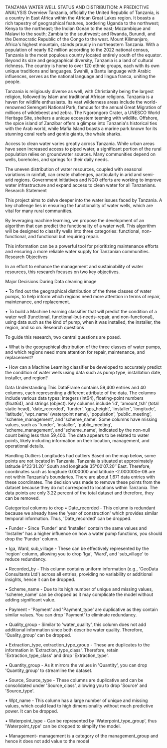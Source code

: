 TANZANIA WATER WELL STATUS AND DISTRIBUTION: A PREDICTIVE ANALYSIS
Overview
Tanzania, officially the United Republic of Tanzania, is a country in East Africa within the African Great Lakes region. It boasts a rich tapestry of geographical features, bordering Uganda to the northwest; Kenya to the northeast; the Indian Ocean to the east; Mozambique and Malawi to the south; Zambia to the southwest; and Rwanda, Burundi, and the Democratic Republic of the Congo to the west. Mount Kilimanjaro, Africa's highest mountain, stands proudly in northeastern Tanzania. With a population of nearly 62 million according to the 2022 national census, Tanzania is the most populous country located entirely south of the equator. Beyond its size and geographical diversity, Tanzania is a land of cultural richness. The country is home to over 120 ethnic groups, each with its own unique traditions and languages. Swahili, a Bantu language with Arabic influences, serves as the national language and lingua franca, uniting the people.

Tanzania is religiously diverse as well, with Christianity being the largest religion, followed by Islam and traditional African religions. Tanzania is a haven for wildlife enthusiasts. Its vast wilderness areas include the world-renowned Serengeti National Park, famous for the annual Great Migration of millions of wildebeest and zebra. The Ngorongoro Crater, a UNESCO World Heritage Site, shelters a unique ecosystem teeming with wildlife. Offshore, the spice island of Zanzibar offers a glimpse into Tanzania's historical ties with the Arab world, while Mafia Island boasts a marine park known for its stunning coral reefs and gentle giants, the whale sharks.

Access to clean water varies greatly across Tanzania. While urban areas have seen increased access to piped water, a significant portion of the rural population relies on groundwater sources. Many communities depend on wells, boreholes, and springs for their daily needs.

The uneven distribution of water resources, coupled with seasonal variations in rainfall, can create challenges, particularly in arid and semi-arid regions. Government initiatives and NGO efforts are working to improve water infrastructure and expand access to clean water for all Tanzanians. Research Statement

This project aims to delve deeper into the water issues faced by Tanzania. A key challenge lies in ensuring the functionality of water wells, which are vital for many rural communities.

By leveraging machine learning, we propose the development of an algorithm that can predict the functionality of a water well. This algorithm will be designed to classify wells into three categories: functional, non-functional, and functional but requiring repair.

This information can be a powerful tool for prioritizing maintenance efforts and ensuring a more reliable water supply for Tanzanian communities. Research Objectives

In an effort to enhance the management and sustainability of water resources, this research focuses on two key objectives.

Major Decisions During Data cleaning
image

• To find out the geographical distribution of the three classes of water pumps, to help inform which regions need more attention in terms of repair, maintenance, and replacement.

• To build a Machine Learning classifier that will predict the condition of a water well (functional, functional-but-needs-repair, and non-functional), using data such as the kind of pump, when it was installed, the installer, the region, and so on. Research questions

To guide this research, two central questions are posed.

• What is the geographical distribution of the three classes of water pumps, and which regions need more attention for repair, maintenance, and replacement?

• How can a Machine Learning classifier be developed to accurately predict the condition of water wells using data such as pump type, installation date, installer, and region?

Data Understanding
This DataFrame contains 59,400 entries and 40 columns, each representing a different attribute of the data. The columns include various data types: integers (int64), floating-point numbers (float64), and strings (object). Key columns include 'id', 'amount_tsh' (total static head), 'date_recorded', 'funder', 'gps_height', 'installer', 'longitude', 'latitude', 'wpt_name' (waterpoint name), 'population', 'public_meeting', 'scheme_management', and 'scheme_name'. Some columns have missing values, such as 'funder', 'installer', 'public_meeting', 'scheme_management', and 'scheme_name', indicated by the non-null count being less than 59,400. The data appears to be related to water points, likely including information on their location, management, and operational details.

Handling Outliers
Longitudes had outliers
Based on the map below, some points are not located in Tanzania. Tanzania is situated at approximately latitude 6°23′31.20″ South and longitude 35°00′07.20″ East. Therefore, coordinates such as longitude 0.000000 and latitude -2.000000e-08 are not within Tanzania's boundaries. There are about 1,671 data entries with these coordinates. The decision was made to remove these points from the dataset because they do not correspond to locations within Tanzania. The data points are only 3.22 percent of the total dataset and therefore, they can be removed.

Categorical columns to drop 
• Date_recorded - This column is redundant because we already have the 'year of construction' which provides similar temporal information. Thus, 'Date_recorded' can be dropped.

• Funder - Since 'Funder' and 'Installer' contain the same values and 'Installer' has a higher influence on how a water pump functions, you should drop the 'Funder' column.

• Iga, Ward, sub_village - These can be effectively represented by the 'region' column, allowing you to drop 'Iga', 'Ward', and 'sub_village' to reduce redundancy.

• Recorded_by - This column contains uniform information (e.g., 'GeoData Consultants Ltd') across all entries, providing no variability or additional insights, hence it can be dropped.

• Scheme_name - Due to its high number of unique and missing values, 'scheme_name' can be dropped as it may complicate the model without adding significant value.

• Payment - 'Payment' and 'Payment_type' are duplicative as they contain similar values. You can drop 'Payment' to eliminate redundancy.

• Quality_group - Similar to 'water_quality', this column does not add additional information since both describe water quality. Therefore, 'Quality_group' can be dropped.

• Extraction_type, extraction_type_group - These are duplicates to the information in 'Extraction_type_class'. Therefore, retain 'Extraction_type_class' and drop 'Extraction_type'.

• Quantity_group - As it mirrors the values in 'Quantity', you can drop 'Quantity_group' to streamline the dataset.

• Source, Source_type - These columns are duplicative and can be consolidated under 'Source_class', allowing you to drop 'Source' and 'Source_type'.

• Wpt_name - This column has a large number of unique and missing values, which could lead to high dimensionality without much predictive power. It can be dropped.

• Waterpoint_type - Can be represented by 'Waterpoint_type_group', thus 'Waterpoint_type' can be dropped to simplify the model.

• Management- management is a category of the management_group and hence it does not add value to the model
